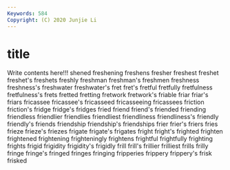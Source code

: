 ```yaml
---
Keywords: 584
Copyright: (C) 2020 Junjie Li
---
```


# title

Write contents here!!!
shened 
freshening 
freshens 
fresher 
freshest 
freshet 
freshet's
freshets 
freshly 
freshman 
freshman's 
freshmen 
freshness 
freshness's 
freshwater 
freshwater's 
fret
fret's 
fretful 
fretfully 
fretfulness 
fretfulness's 
frets 
fretted 
fretting 
fretwork 
fretwork's
friable 
friar 
friar's 
friars 
fricassee 
fricassee's 
fricasseed 
fricasseeing 
fricassees 
friction
friction's 
fridge 
fridge's 
fridges 
fried 
friend 
friend's 
friended 
friending 
friendless
friendlier 
friendlies 
friendliest 
friendliness 
friendliness's 
friendly 
friendly's 
friends 
friendship 
friendship's
friendships 
frier 
frier's 
friers 
fries 
frieze 
frieze's 
friezes 
frigate 
frigate's
frigates 
fright 
fright's 
frighted 
frighten 
frightened 
frightening 
frighteningly 
frightens 
frightful
frightfully 
frighting 
frights 
frigid 
frigidity 
frigidity's 
frigidly 
frill 
frill's 
frillier
frilliest 
frills 
frilly 
fringe 
fringe's 
fringed 
fringes 
fringing 
fripperies 
frippery
frippery's 
frisk 
frisked 
